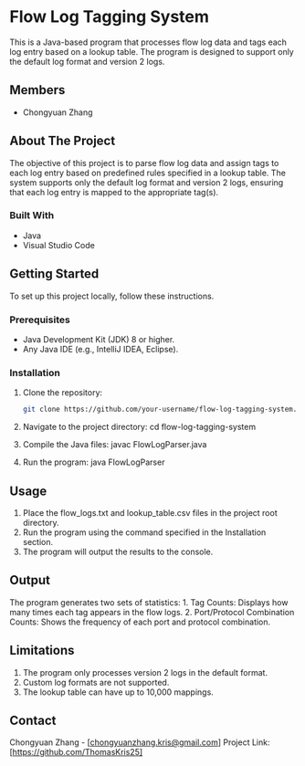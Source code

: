 # Flow Log Tagging System

This is a Java-based program that processes flow log data and tags each log entry based on a lookup table. The program is designed to support only the default log format and version 2 logs. 

<a name="readme-top"></a>



## Members
- Chongyuan Zhang




## About The Project

The objective of this project is to parse flow log data and assign tags to each log entry based on predefined rules specified in a lookup table. The system supports only the default log format and version 2 logs, ensuring that each log entry is mapped to the appropriate tag(s).



### Built With
- Java
- Visual Studio Code



## Getting Started

To set up this project locally, follow these instructions.

### Prerequisites
- Java Development Kit (JDK) 8 or higher.
- Any Java IDE (e.g., IntelliJ IDEA, Eclipse).

### Installation
1. Clone the repository:
   ```bash
   git clone https://github.com/your-username/flow-log-tagging-system.git

2. Navigate to the project directory:
    cd flow-log-tagging-system

3. Compile the Java files:
    javac FlowLogParser.java

4. Run the program:
    java FlowLogParser



## Usage

1. Place the flow_logs.txt and lookup_table.csv files in the project root directory.
2. Run the program using the command specified in the Installation section.
3. The program will output the results to the console.



## Output

The program generates two sets of statistics:
    1. Tag Counts: Displays how many times each tag appears in the flow logs.
    2. Port/Protocol Combination Counts: Shows the frequency of each port and protocol combination.




## Limitations

1. The program only processes version 2 logs in the default format.
2. Custom log formats are not supported.
3. The lookup table can have up to 10,000 mappings.



## Contact
Chongyuan Zhang - [chongyuanzhang.kris@gmail.com]
Project Link: [https://github.com/ThomasKris25]

